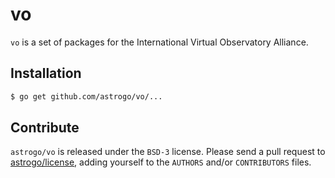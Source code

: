 vo
==

`vo` is a set of packages for the International Virtual Observatory
Alliance.

## Installation

```sh
$ go get github.com/astrogo/vo/...
```

## Contribute

`astrogo/vo` is released under the `BSD-3` license.
Please send a pull request to [astrogo/license](https://github.com/astrogo/license), adding
yourself to the `AUTHORS` and/or `CONTRIBUTORS` files.

